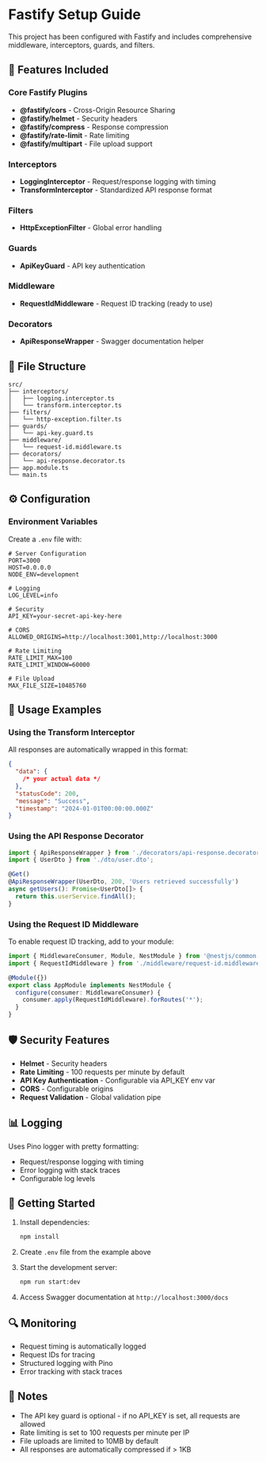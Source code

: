 # Fastify Setup Guide

This project has been configured with Fastify and includes comprehensive middleware, interceptors, guards, and filters.

## 🚀 Features Included

### Core Fastify Plugins

- **@fastify/cors** - Cross-Origin Resource Sharing
- **@fastify/helmet** - Security headers
- **@fastify/compress** - Response compression
- **@fastify/rate-limit** - Rate limiting
- **@fastify/multipart** - File upload support

### Interceptors

- **LoggingInterceptor** - Request/response logging with timing
- **TransformInterceptor** - Standardized API response format

### Filters

- **HttpExceptionFilter** - Global error handling

### Guards

- **ApiKeyGuard** - API key authentication

### Middleware

- **RequestIdMiddleware** - Request ID tracking (ready to use)

### Decorators

- **ApiResponseWrapper** - Swagger documentation helper

## 📁 File Structure

```
src/
├── interceptors/
│   ├── logging.interceptor.ts
│   └── transform.interceptor.ts
├── filters/
│   └── http-exception.filter.ts
├── guards/
│   └── api-key.guard.ts
├── middleware/
│   └── request-id.middleware.ts
├── decorators/
│   └── api-response.decorator.ts
├── app.module.ts
└── main.ts
```

## ⚙️ Configuration

### Environment Variables

Create a `.env` file with:

```env
# Server Configuration
PORT=3000
HOST=0.0.0.0
NODE_ENV=development

# Logging
LOG_LEVEL=info

# Security
API_KEY=your-secret-api-key-here

# CORS
ALLOWED_ORIGINS=http://localhost:3001,http://localhost:3000

# Rate Limiting
RATE_LIMIT_MAX=100
RATE_LIMIT_WINDOW=60000

# File Upload
MAX_FILE_SIZE=10485760
```

## 🔧 Usage Examples

### Using the Transform Interceptor

All responses are automatically wrapped in this format:

```json
{
  "data": {
    /* your actual data */
  },
  "statusCode": 200,
  "message": "Success",
  "timestamp": "2024-01-01T00:00:00.000Z"
}
```

### Using the API Response Decorator

```typescript
import { ApiResponseWrapper } from './decorators/api-response.decorator';
import { UserDto } from './dto/user.dto';

@Get()
@ApiResponseWrapper(UserDto, 200, 'Users retrieved successfully')
async getUsers(): Promise<UserDto[]> {
  return this.userService.findAll();
}
```

### Using the Request ID Middleware

To enable request ID tracking, add to your module:

```typescript
import { MiddlewareConsumer, Module, NestModule } from '@nestjs/common';
import { RequestIdMiddleware } from './middleware/request-id.middleware';

@Module({})
export class AppModule implements NestModule {
  configure(consumer: MiddlewareConsumer) {
    consumer.apply(RequestIdMiddleware).forRoutes('*');
  }
}
```

## 🛡️ Security Features

- **Helmet** - Security headers
- **Rate Limiting** - 100 requests per minute by default
- **API Key Authentication** - Configurable via API_KEY env var
- **CORS** - Configurable origins
- **Request Validation** - Global validation pipe

## 📊 Logging

Uses Pino logger with pretty formatting:

- Request/response logging with timing
- Error logging with stack traces
- Configurable log levels

## 🚀 Getting Started

1. Install dependencies:

   ```bash
   npm install
   ```

2. Create `.env` file from the example above

3. Start the development server:

   ```bash
   npm run start:dev
   ```

4. Access Swagger documentation at `http://localhost:3000/docs`

## 🔍 Monitoring

- Request timing is automatically logged
- Request IDs for tracing
- Structured logging with Pino
- Error tracking with stack traces

## 📝 Notes

- The API key guard is optional - if no API_KEY is set, all requests are allowed
- Rate limiting is set to 100 requests per minute per IP
- File uploads are limited to 10MB by default
- All responses are automatically compressed if > 1KB
